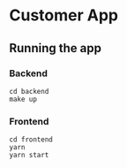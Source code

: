# Customer App

## Running the app

### Backend
  ```
  cd backend
  make up
  ```
### Frontend
  ```
  cd frontend
  yarn
  yarn start
  ```
